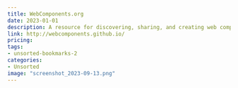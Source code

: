 ```yaml
---
title: WebComponents.org
date: 2023-01-01
description: A resource for discovering, sharing, and creating web components.
link: http://webcomponents.github.io/
pricing: 
tags: 
- unsorted-bookmarks-2 
categories: 
- Unsorted 
image: "screenshot_2023-09-13.png"
---
```


